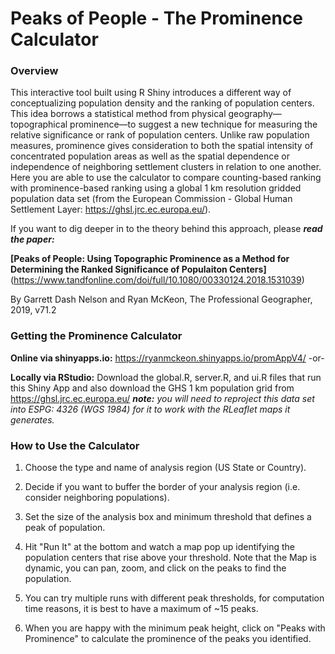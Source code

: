 

# Peaks of People - The Prominence Calculator

### Overview

This interactive tool built using R Shiny introduces a different way of conceptualizing population density and the ranking of population centers.  This idea borrows a statistical method from physical geography—topographical prominence—to suggest a new technique for measuring the relative significance or rank of population centers. Unlike raw population measures, prominence gives consideration to both the spatial intensity of concentrated population areas as well as the spatial dependence or independence of neighboring settlement clusters in relation to one another. Here you are able to use the calculator to compare counting-based ranking with prominence-based ranking using a global 1 km resolution gridded population data set (from the European Commission - Global Human Settlement Layer: https://ghsl.jrc.ec.europa.eu/).

If you want to dig deeper in to the theory behind this approach, please ***read the paper:***

**[Peaks of People: Using Topographic Prominence as a Method for Determining the Ranked Significance of Populaiton Centers]**(https://www.tandfonline.com/doi/full/10.1080/00330124.2018.1531039)

By Garrett Dash Nelson and Ryan McKeon, The Professional Geographer, 2019, v71.2 

### Getting the Prominence Calculator

**Online via shinyapps.io:** https://ryanmckeon.shinyapps.io/promAppV4/   -or-

**Locally via RStudio:** Download the global.R, server.R, and ui.R files that run this Shiny App and also download the GHS 1 km population grid from https://ghsl.jrc.ec.europa.eu/ ***note:*** *you will need to reproject this data set into ESPG: 4326 (WGS 1984) for it to work with the RLeaflet maps it generates.* 

### How to Use the Calculator

1. Choose the type and name of analysis region (US State or Country).

2. Decide if you want to buffer the border of your analysis region (i.e. consider neighboring populations).

3. Set the size of the analysis box and minimum threshold that defines a peak of population. 

4. Hit "Run It" at the bottom and watch a map pop up identifying the population centers that rise above your threshold. Note that the Map is dynamic, you can pan, zoom, and click on the peaks to find the population.

5. You can try multiple runs with different peak thresholds, for computation time reasons, it is best to have a maximum of ~15 peaks.

6. When you are happy with the minimum peak height, click on "Peaks with Prominence" to calculate the prominence of the peaks you identified.
